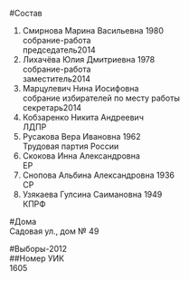 #Состав  
1. Смирнова Марина Васильевна 1980  
    собрание-работа  
    председатель2014  
2. Лихачёва Юлия Дмитриевна 1978  
    собрание-работа  
    заместитель2014  
3. Марцулевич Нина Иосифовна  
    собрание избирателей по месту работы  
    секретарь2014  
4. Кобзаренко Никита Андреевич  
    ЛДПР  
5. Русакова Вера Ивановна 1962  
    Трудовая партия России  
6. Скокова Инна Александровна  
    ЕР  
7. Снопова Альбина Александровна 1936  
    СР  
8. Узякаева Гулсина Саимановна 1949  
    КПРФ  
  
#Дома  
Садовая ул., дом № 49  
  
#Выборы-2012  
##Номер УИК  
1605  
